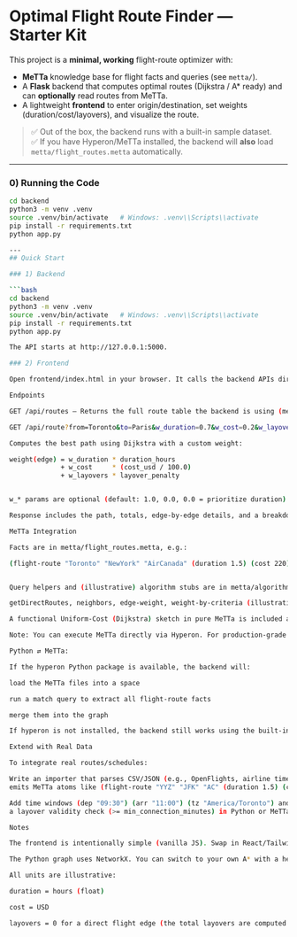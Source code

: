 # Optimal Flight Route Finder — Starter Kit

This project is a **minimal, working** flight-route optimizer with:

- **MeTTa** knowledge base for flight facts and queries (see `metta/`).
- A **Flask** backend that computes optimal routes (Dijkstra / A* ready) and can **optionally** read routes from MeTTa.
- A lightweight **frontend** to enter origin/destination, set weights (duration/cost/layovers), and visualize the route.

> ✅ Out of the box, the backend runs with a built-in sample dataset.  
> ✅ If you have Hyperon/MeTTa installed, the backend will **also** load `metta/flight_routes.metta` automatically.

---

### 0) Running the Code

```bash
cd backend
python3 -m venv .venv
source .venv/bin/activate   # Windows: .venv\\Scripts\\activate
pip install -r requirements.txt
python app.py

---
## Quick Start

### 1) Backend

```bash
cd backend
python3 -m venv .venv
source .venv/bin/activate   # Windows: .venv\\Scripts\\activate
pip install -r requirements.txt
python app.py

The API starts at http://127.0.0.1:5000.

### 2) Frontend

Open frontend/index.html in your browser. It calls the backend APIs directly.

Endpoints

GET /api/routes — Returns the full route table the backend is using (merged from built-in sample + any MeTTa facts loaded).

GET /api/route?from=Toronto&to=Paris&w_duration=0.7&w_cost=0.2&w_layovers=0.1

Computes the best path using Dijkstra with a custom weight:

weight(edge) = w_duration * duration_hours
             + w_cost     * (cost_usd / 100.0)
             + w_layovers * layover_penalty


w_* params are optional (default: 1.0, 0.0, 0.0 = prioritize duration).

Response includes the path, totals, edge-by-edge details, and a breakdown.

MeTTa Integration

Facts are in metta/flight_routes.metta, e.g.:

(flight-route "Toronto" "NewYork" "AirCanada" (duration 1.5) (cost 220) (layovers 0))


Query helpers and (illustrative) algorithm stubs are in metta/algorithms.metta.

getDirectRoutes, neighbors, edge-weight, weight-by-criteria (illustrative MeTTa).

A functional Uniform-Cost (Dijkstra) sketch in pure MeTTa is included as a learning aid.

Note: You can execute MeTTa directly via Hyperon. For production-grade performance we use Python Dijkstra here.

Python ⇄ MeTTa:

If the hyperon Python package is available, the backend will:

load the MeTTa files into a space

run a match query to extract all flight-route facts

merge them into the graph

If hyperon is not installed, the backend still works using the built-in sample routes.

Extend with Real Data

To integrate real routes/schedules:

Write an importer that parses CSV/JSON (e.g., OpenFlights, airline timetables) and
emits MeTTa atoms like (flight-route "YYZ" "JFK" "AC" (duration 1.5) (cost 220) (layovers 0)).

Add time windows (dep "09:30") (arr "11:00") (tz "America/Toronto") and implement
a layover validity check (>= min_connection_minutes) in Python or MeTTa.

Notes

The frontend is intentionally simple (vanilla JS). Swap in React/Tailwind later if desired.

The Python graph uses NetworkX. You can switch to your own A* with a heuristic on great-circle distance.

All units are illustrative:

duration = hours (float)

cost = USD

layovers = 0 for a direct flight edge (the total layovers are computed as stops in the path)